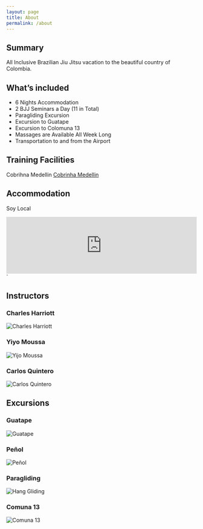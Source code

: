```yaml
---
layout: page
title: About
permalink: /about
---
```


## Summary

All Inclusive Brazilian Jiu Jitsu vacation to the beautiful country of Colombia.

## What’s included

* 6 Nights Accommodation
* 2 BJJ Seminars a Day (11 in Total)
* Paragliding Excursion
* Excursion to Guatape
* Excursion to Colomuna 13
* Massages are Available All Week Long
* Transportation to and from the Airport

## Training Facilities

Cobrihna Medellin
[Cobrinha Medellin](https://www.cobrinhamedellin.co/)

## Accommodation
   Soy Local
   
   <iframe class="slideshow-iframe" src="https://charrio.github.io/jekyll-slideshow/slides/soyLocal-Provenza.html"
style="width:100%" frameborder="0" scrolling="no" onload="resizeIframe(this)"></iframe>`

## Instructors

### Charles Harriott
 ![Charles Harriott](assets/img/charles3.jpg)

### Yiyo Moussa
 ![Yijo Moussa](assets/img/yijo3.jpg)

### Carlos Quintero
 ![Carlos Quintero](assets/img/carlos2.jpg)


## Excursions

### Guatape
 ![Guatape](assets/img/Guatape2.jpg)
### Peñol
 ![Peñol](assets/img/ViejoPenyol1.jpg)
### Paragliding
 ![Hang Gliding](assets/img/paragliding1.jpg)
### Comuna 13
 ![Comuna 13](assets/img/Comuna13-crop2.jpg)